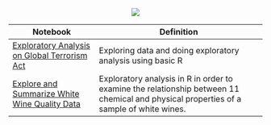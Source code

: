 <p align="center">
  <img src="https://halobi.com/wp-content/uploads/2016/08/r_logo.png">
  </p>
  




| Notebook                                                                                                                                                                            | Definition                                                                                                                             |
|-------------------------------------------------------------------------------------------------------------------------------------------------------------------------------------|----------------------------------------------------------------------------------------------------------------------------------------|
| [Exploratory Analysis on Global Terrorism Act](http://nbviewer.jupyter.org/github/FauziMaulana/LearnR/blob/master/Exploratory%20Analysis%20on%20Global%20Terrorism%20Act.ipynb)     | Exploring data and doing exploratory analysis using basic R                                                                            |
| [Explore and Summarize White Wine Quality Data](http://nbviewer.jupyter.org/github/FauziMaulana/LearnR/blob/master/Explore%20and%20Summarize%20White%20Wine%20Quality%20Data.ipynb) | Exploratory analysis in R in order to examine the relationship between 11 chemical and physical properties of a sample of white wines. |

